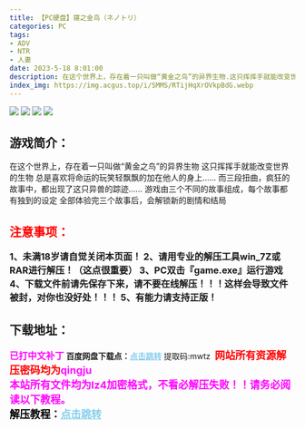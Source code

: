 ```yaml
---
title: 【PC硬盘】寝之金鸟（ネノトリ）
categories: PC
tags:
- ADV
- NTR
- 人妻
date: 2023-5-18 8:01:00
description: 在这个世界上，存在着一只叫做“黄金之鸟”的异界生物.这只挥挥手就能改变世界的生物。总是喜欢将命运的玩笑轻飘飘的加在他人的身上……而三段扭曲，疯狂的故事中，都出现了这只异兽的踪迹……
index_img: https://img.acgus.top/i/SMMS/RTijHqXrOVkpBdG.webp
---
```

![](https://img.acgus.top/i/SMMS/RTijHqXrOVkpBdG.webp)
![](https://img.acgus.top/i/SMMS/GaWjtQrhJMIi.webp)
![](https://img.acgus.top/i/SMMS/m7StT9u2jLUc3gn.webp)
![](https://img.acgus.top/i/SMMS/RNaoPxO17tdcLsZ.webp)
## 游戏简介：
在这个世界上，存在着一只叫做“黄金之鸟”的异界生物
这只挥挥手就能改变世界的生物
总是喜欢将命运的玩笑轻飘飘的加在他人的身上……
而三段扭曲，疯狂的故事中，都出现了这只异兽的踪迹……
游戏由三个不同的故事组成，每个故事都有独到的设定
全部体验完三个故事后，会解锁新的剧情和结局
<br>





## <font color=#FF0000 >注意事项：</font>
<font size=3><b>1、未满18岁请自觉关闭本页面！
2、请用专业的解压工具win_7Z或RAR进行解压！（这点很重要）
3、PC双击『game.exe』运行游戏
4、下载文件前请先保存下来，请不要在线解压！！！这样会导致文件被封，对你也没好处！！！
5、有能力请支持正版！</b></font>

## 下载地址：
<font color=#FF00FF size=3><b>已打中文补丁</b></font>
<b>百度网盘下载点：</b><a href="https://pan.baidu.com/s/1_ezp3KfRwJaNjX9lRGUcYA?pwd=mwtz" style="color: #87CEEB;"><b>点击跳转</b></a> 提取码:mwtz
<a style="padding: 0" href="https://post.qingju.org/AD/"><img style="max-width:100%" src="https://img.acgus.top/i/2024/07/478f689b8021d8d499ab43d21acf137a.gif" alt=""></a>
<b><font color=#FF0000 size=4>网站所有资源解压密码均为</b></font><b><font color=#FF00FF size=4>qingju</font><font color=#FF0000 ></font></b><br><b><font color=#FF00FF size=4>本站所有文件均为lz4加密格式，不看必解压失败！！请务必阅读以下教程。</b></font><br><b><font color=#000 size=4>解压教程：</b><a href="https://post.qingju.org/tutorial/000/" style="color: #87CEEB;"><b>点击跳转</b></a>